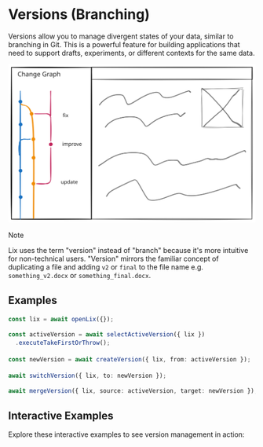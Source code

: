 # Versions (Branching)

Versions allow you to manage divergent states of your data, similar to branching in Git. This is a powerful feature for building applications that need to support drafts, experiments, or different contexts for the same data.

![Versions](../../assets/versions.svg)

> [!NOTE]
> Lix uses the term "version" instead of "branch" because it's more intuitive for non-technical users. "Version" mirrors the familiar concept of duplicating a file and adding `v2` or `final` to the file name e.g. `something_v2.docx` or `something_final.docx`.

## Examples

```ts
const lix = await openLix({});
```

```ts
const activeVersion = await selectActiveVersion({ lix })
  .executeTakeFirstOrThrow();

const newVersion = await createVersion({ lix, from: activeVersion });

await switchVersion({ lix, to: newVersion });
```

```ts
await mergeVersion({ lix, source: activeVersion, target: newVersion });
```

## Interactive Examples

Explore these interactive examples to see version management in action:

<InteractiveExampleCard
  title="Versions Interactive Examples"
  description="Explore interactive examples showing how to create, manage, and merge versions (branches) of your data."
  link="/examples/interactive/versions/"
/>
```

